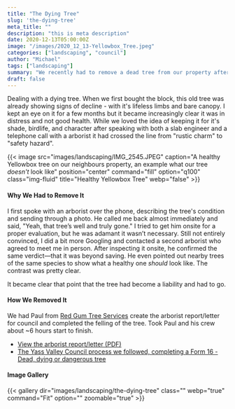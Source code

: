 ```yaml
---
title: "The Dying Tree"
slug: 'the-dying-tree'
meta_title: ""
description: "this is meta description"
date: 2020-12-13T05:00:00Z
image: "/images/2020_12_13-Yellowbox_Tree.jpeg"
categories: ["landscaping", "council"]
author: "Michael"
tags: ["landscaping"]
summary: "We recently had to remove a dead tree from our property after confirming with two arborists that it was beyond saving. While it was a tough decision, the tree posed safety risks and couldn’t be revived."
draft: false
---
```


Dealing with a dying tree. When we first bought the block, this old tree was already showing signs of decline - with it's lifeless limbs and bare canopy. I kept an eye on it for a few months but it became increasingly clear it was in distress and not good health. While we loved the idea of keeping it for it's shade, birdlife, and character after speaking with both a slab engineer and a telephone call with a arborist it had crossed the line from "rustic charm" to "safety hazard".

{{< image src="images/landscaping/IMG_2545.JPEG" caption="A healthy Yellowbox tree on our neighbours property, an example what our tree _doesn't_ look like" position="center" command="fill" option="q100" class="img-fluid" title="Healthy Yellowbox Tree" webp="false" >}}

#### Why We Had to Remove It

I first spoke with an arborist over the phone, describing the tree's condition and sending through a photo. He called me back almost immediately and said, "Yeah, that tree’s well and truly gone." I tried to get him onsite for a proper evaluation, but he was adamant it wasn’t necessary. Still not entirely convinced, I did a bit more Googling and contacted a second arborist who agreed to meet me in person. After inspecting it onsite, he confirmed the same verdict—that it was beyond saving. He even pointed out nearby trees of the same species to show what a healthy one _should_ look like. The contrast was pretty clear.

It became clear that point that the tree had become a liability and had to go.

#### How We Removed It

We had Paul from [Red Gum Tree Services](https://redgumtreeservices.com.au/) create the arborist report/letter for council and completed the felling of the tree. Took Paul and his crew about ~6 hours start to finish.

- [View the arborist report/letter (PDF)](/documents/Report_Red-Gum-Tree-Services_Lot102_DP128670.pdf)
- [The Yass Valley Council process we followed, completing a Form 16 - Dead, dying or dangerous tree](https://www.yassvalley.nsw.gov.au/Our-Services/Strategic-Planning/Heritage-and-Environment/Tree-Removal)

#### Image Gallery

{{< gallery dir="images/landscaping/the-dying-tree" class="" webp="true" command="Fit" option="" zoomable="true" >}}